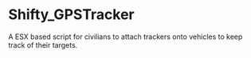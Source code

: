 # Shifty_GPSTracker
A ESX based script for civilians to attach trackers onto vehicles to keep track of their targets.
